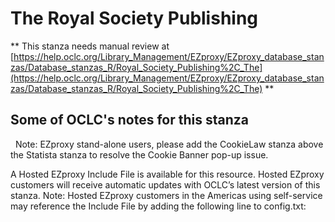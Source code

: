 # The Royal Society Publishing
** This stanza needs manual review at [https://help.oclc.org/Library_Management/EZproxy/EZproxy_database_stanzas/Database_stanzas_R/Royal_Society_Publishing%2C_The](https://help.oclc.org/Library_Management/EZproxy/EZproxy_database_stanzas/Database_stanzas_R/Royal_Society_Publishing%2C_The) **

## Some of OCLC's notes for this stanza

&nbsp; Note:&nbsp;EZproxy stand-alone users, please add the CookieLaw stanza above the Statista stanza to resolve the Cookie Banner pop-up issue.

A Hosted EZproxy Include File is available for this resource. Hosted EZproxy customers will receive automatic updates with OCLC&rsquo;s latest version of this stanza. Note: Hosted EZproxy customers in the Americas using self-service may reference the Include File by adding the following line to config.txt:

&nbsp;

